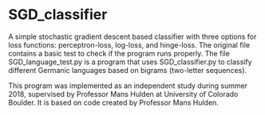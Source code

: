 # SGD_classifier
A simple stochastic gradient descent based classifier with three options for loss functions: perceptron-loss, log-loss, and hinge-loss. 
The original file contains a basic test to check if the program runs properly.
The file SGD_language_test.py is a program that uses SGD_classifier.py to classify different Germanic languages based on bigrams (two-letter sequences).

This program was implemented as an independent study during summer 2018, supervised by Professor Mans Hulden at University of Colorado Boulder. It is based on code created by Professor Mans Hulden.
